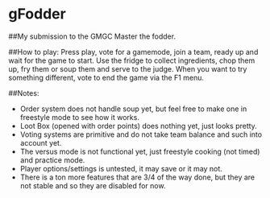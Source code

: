 # gFodder
##My submission to the GMGC
Master the fodder.

##How to play:
Press play, vote for a gamemode, join a team, ready up and wait for the game to start.
Use the fridge to collect ingredients, chop them up, fry them or soup them and serve to the judge.
When you want to try something different, vote to end the game via the F1 menu.

##Notes:
- Order system does not handle soup yet, but feel free to make one in freestyle mode to see how it works.
- Loot Box (opened with order points) does nothing yet, just looks pretty.
- Voting systems are primitive and do not take team balance and such into account yet.
- The versus mode is not functional yet, just freestyle cooking (not timed) and practice mode.
- Player options/settings is untested, it may save or it may not.
- There is a ton more features that are 3/4 of the way done, but they are not stable and so they are disabled for now.